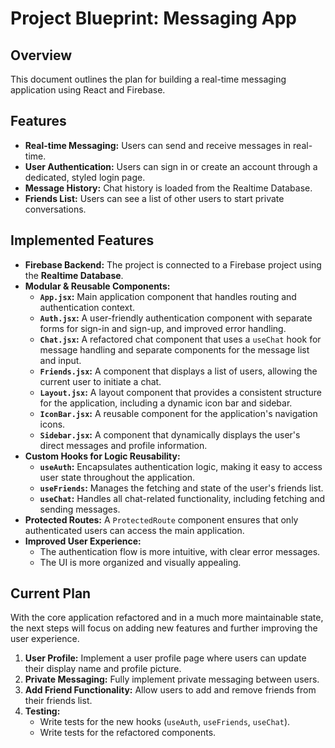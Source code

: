 
# Project Blueprint: Messaging App

## Overview

This document outlines the plan for building a real-time messaging application using React and Firebase.

## Features

*   **Real-time Messaging:** Users can send and receive messages in real-time.
*   **User Authentication:** Users can sign in or create an account through a dedicated, styled login page.
*   **Message History:** Chat history is loaded from the Realtime Database.
*   **Friends List:** Users can see a list of other users to start private conversations.

## Implemented Features

*   **Firebase Backend:** The project is connected to a Firebase project using the **Realtime Database**.
*   **Modular & Reusable Components:**
    *   **`App.jsx`:** Main application component that handles routing and authentication context.
    *   **`Auth.jsx`:** A user-friendly authentication component with separate forms for sign-in and sign-up, and improved error handling.
    *   **`Chat.jsx`:** A refactored chat component that uses a `useChat` hook for message handling and separate components for the message list and input.
    *   **`Friends.jsx`:** A component that displays a list of users, allowing the current user to initiate a chat.
    *   **`Layout.jsx`:** A layout component that provides a consistent structure for the application, including a dynamic icon bar and sidebar.
    *   **`IconBar.jsx`:** A reusable component for the application's navigation icons.
    *   **`Sidebar.jsx`:** A component that dynamically displays the user's direct messages and profile information.
*   **Custom Hooks for Logic Reusability:**
    *   **`useAuth`:** Encapsulates authentication logic, making it easy to access user state throughout the application.
    *   **`useFriends`:** Manages the fetching and state of the user's friends list.
    *   **`useChat`:** Handles all chat-related functionality, including fetching and sending messages.
*   **Protected Routes:** A `ProtectedRoute` component ensures that only authenticated users can access the main application.
*   **Improved User Experience:**
    *   The authentication flow is more intuitive, with clear error messages.
    *   The UI is more organized and visually appealing.

## Current Plan

With the core application refactored and in a much more maintainable state, the next steps will focus on adding new features and further improving the user experience.

1.  **User Profile:** Implement a user profile page where users can update their display name and profile picture.
2.  **Private Messaging:** Fully implement private messaging between users.
3.  **Add Friend Functionality:** Allow users to add and remove friends from their friends list.
4.  **Testing:**
    *   Write tests for the new hooks (`useAuth`, `useFriends`, `useChat`).
    *   Write tests for the refactored components.

